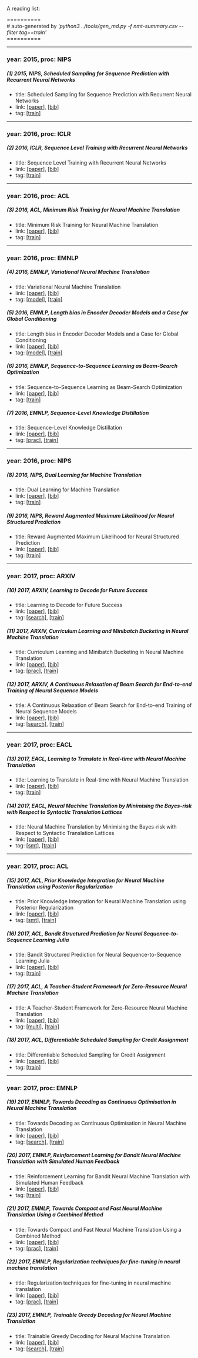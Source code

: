 A reading list:

==========<br>
\# auto-generated by *'python3 ../tools/gen_md.py -f nmt-summary.csv --filter tag==train'*<br>==========

-----
### year: 2015, proc: NIPS

##### (1) 2015, NIPS, Scheduled Sampling for Sequence Prediction with Recurrent Neural Networks

* title: Scheduled Sampling for Sequence Prediction with Recurrent Neural Networks
* link: [[paper]](https://papers.nips.cc/paper/5956-scheduled-sampling-for-sequence-prediction-with-recurrent-neural-networks), [[bib]](https://papers.nips.cc/paper/5956-scheduled-sampling-for-sequence-prediction-with-recurrent-neural-networks.bib)
* tag: [[train]](train.md)


-----
### year: 2016, proc: ICLR

##### (2) 2016, ICLR, Sequence Level Training with Recurrent Neural Networks

* title: Sequence Level Training with Recurrent Neural Networks
* link: [[paper]](https://arxiv.org/abs/1511.06732), [[bib]](https://arxiv.org/abs/1511.06732.bib)
* tag: [[train]](train.md)


-----
### year: 2016, proc: ACL

##### (3) 2016, ACL, Minimum Risk Training for Neural Machine Translation

* title: Minimum Risk Training for Neural Machine Translation
* link: [[paper]](http://www.aclweb.org/anthology/P16-1159), [[bib]](http://www.aclweb.org/anthology/P16-1159.bib)
* tag: [[train]](train.md)


-----
### year: 2016, proc: EMNLP

##### (4) 2016, EMNLP, Variational Neural Machine Translation

* title: Variational Neural Machine Translation
* link: [[paper]](http://aclweb.org/anthology/D16-1050), [[bib]](http://aclweb.org/anthology/D16-1050.bib)
* tag: [[model]](model.md), [[train]](train.md)


##### (5) 2016, EMNLP, Length bias in Encoder Decoder Models and a Case for Global Conditioning

* title: Length bias in Encoder Decoder Models and a Case for Global Conditioning
* link: [[paper]](http://www.aclweb.org/anthology/D16-1158), [[bib]](http://www.aclweb.org/anthology/D16-1158.bib)
* tag: [[model]](model.md), [[train]](train.md)


##### (6) 2016, EMNLP, Sequence-to-Sequence Learning as Beam-Search Optimization

* title: Sequence-to-Sequence Learning as Beam-Search Optimization
* link: [[paper]](https://aclweb.org/anthology/D16-1137), [[bib]](https://aclweb.org/anthology/D16-1137.bib)
* tag: [[train]](train.md)


##### (7) 2016, EMNLP, Sequence-Level Knowledge Distillation

* title: Sequence-Level Knowledge Distillation
* link: [[paper]](https://aclweb.org/anthology/D16-1139), [[bib]](https://aclweb.org/anthology/D16-1139.bib)
* tag: [[prac]](prac.md), [[train]](train.md)


-----
### year: 2016, proc: NIPS

##### (8) 2016, NIPS, Dual Learning for Machine Translation

* title: Dual Learning for Machine Translation
* link: [[paper]](https://papers.nips.cc/paper/6469-dual-learning-for-machine-translation), [[bib]](https://papers.nips.cc/paper/6469-dual-learning-for-machine-translation.bib)
* tag: [[train]](train.md)


##### (9) 2016, NIPS, Reward Augmented Maximum Likelihood for Neural Structured Prediction

* title: Reward Augmented Maximum Likelihood for Neural Structured Prediction
* link: [[paper]](https://papers.nips.cc/paper/6547-reward-augmented-maximum-likelihood-for-neural-structured-prediction), [[bib]](https://papers.nips.cc/paper/6547-reward-augmented-maximum-likelihood-for-neural-structured-prediction.bib)
* tag: [[train]](train.md)


-----
### year: 2017, proc: ARXIV

##### (10) 2017, ARXIV, Learning to Decode for Future Success

* title: Learning to Decode for Future Success
* link: [[paper]](https://arxiv.org/abs/1701.06549), [[bib]](https://arxiv.org/abs/1701.06549.bib)
* tag: [[search]](search.md), [[train]](train.md)


##### (11) 2017, ARXIV, Curriculum Learning and Minibatch Bucketing in Neural Machine Translation

* title: Curriculum Learning and Minibatch Bucketing in Neural Machine Translation
* link: [[paper]](https://arxiv.org/abs/1707.09533), [[bib]](https://arxiv.org/abs/1707.09533.bib)
* tag: [[prac]](prac.md), [[train]](train.md)


##### (12) 2017, ARXIV, A Continuous Relaxation of Beam Search for End-to-end Training of Neural Sequence Models

* title: A Continuous Relaxation of Beam Search for End-to-end Training of Neural Sequence Models
* link: [[paper]](https://arxiv.org/abs/1708.00111), [[bib]](https://arxiv.org/abs/1708.00111.bib)
* tag: [[search]](search.md), [[train]](train.md)


-----
### year: 2017, proc: EACL

##### (13) 2017, EACL, Learning to Translate in Real-time with Neural Machine Translation

* title: Learning to Translate in Real-time with Neural Machine Translation
* link: [[paper]](http://www.aclweb.org/anthology/E17-1099), [[bib]](http://www.aclweb.org/anthology/E17-1099.bib)
* tag: [[train]](train.md)


##### (14) 2017, EACL, Neural Machine Translation by Minimising the Bayes-risk with Respect to Syntactic Translation Lattices

* title: Neural Machine Translation by Minimising the Bayes-risk with Respect to Syntactic Translation Lattices
* link: [[paper]](http://www.aclweb.org/anthology/E17-2058), [[bib]](http://www.aclweb.org/anthology/E17-2058.bib)
* tag: [[smt]](smt.md), [[train]](train.md)


-----
### year: 2017, proc: ACL

##### (15) 2017, ACL, Prior Knowledge Integration for Neural Machine Translation using Posterior Regularization

* title: Prior Knowledge Integration for Neural Machine Translation using Posterior Regularization
* link: [[paper]](http://aclweb.org/anthology/P17-1139), [[bib]](http://aclweb.org/anthology/P17-1139.bib)
* tag: [[smt]](smt.md), [[train]](train.md)


##### (16) 2017, ACL, Bandit Structured Prediction for Neural Sequence-to-Sequence Learning Julia

* title: Bandit Structured Prediction for Neural Sequence-to-Sequence Learning Julia
* link: [[paper]](http://www.aclweb.org/anthology/P17-1138), [[bib]](http://www.aclweb.org/anthology/P17-1138.bib)
* tag: [[train]](train.md)


##### (17) 2017, ACL, A Teacher-Student Framework for Zero-Resource Neural Machine Translation

* title: A Teacher-Student Framework for Zero-Resource Neural Machine Translation
* link: [[paper]](http://www.aclweb.org/anthology/P17-1176), [[bib]](http://www.aclweb.org/anthology/P17-1176.bib)
* tag: [[multi]](multi.md), [[train]](train.md)


##### (18) 2017, ACL, Differentiable Scheduled Sampling for Credit Assignment

* title: Differentiable Scheduled Sampling for Credit Assignment
* link: [[paper]](http://www.aclweb.org/anthology/P17-2058), [[bib]](http://www.aclweb.org/anthology/P17-2058.bib)
* tag: [[train]](train.md)


-----
### year: 2017, proc: EMNLP

##### (19) 2017, EMNLP, Towards Decoding as Continuous Optimisation in Neural Machine Translation

* title: Towards Decoding as Continuous Optimisation in Neural Machine Translation
* link: [[paper]](http://aclweb.org/anthology/D17-1014), [[bib]](http://aclweb.org/anthology/D17-1014.bib)
* tag: [[search]](search.md), [[train]](train.md)


##### (20) 2017, EMNLP, Reinforcement Learning for Bandit Neural Machine Translation with Simulated Human Feedback

* title: Reinforcement Learning for Bandit Neural Machine Translation with Simulated Human Feedback
* link: [[paper]](http://aclweb.org/anthology/D17-1153), [[bib]](http://aclweb.org/anthology/D17-1153.bib)
* tag: [[train]](train.md)


##### (21) 2017, EMNLP, Towards Compact and Fast Neural Machine Translation Using a Combined Method

* title: Towards Compact and Fast Neural Machine Translation Using a Combined Method
* link: [[paper]](http://aclweb.org/anthology/D17-1154), [[bib]](http://aclweb.org/anthology/D17-1154.bib)
* tag: [[prac]](prac.md), [[train]](train.md)


##### (22) 2017, EMNLP, Regularization techniques for fine-tuning in neural machine translation

* title: Regularization techniques for fine-tuning in neural machine translation
* link: [[paper]](http://aclweb.org/anthology/D17-1156), [[bib]](http://aclweb.org/anthology/D17-1156.bib)
* tag: [[prac]](prac.md), [[train]](train.md)


##### (23) 2017, EMNLP, Trainable Greedy Decoding for Neural Machine Translation

* title: Trainable Greedy Decoding for Neural Machine Translation
* link: [[paper]](http://aclweb.org/anthology/D17-1209), [[bib]](http://aclweb.org/anthology/D17-1209.bib)
* tag: [[search]](search.md), [[train]](train.md)



